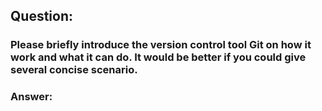 ## Question:
### Please briefly introduce the version control tool Git on how it work and what it can do. It would be better if you could give several concise scenario.
### Answer:
